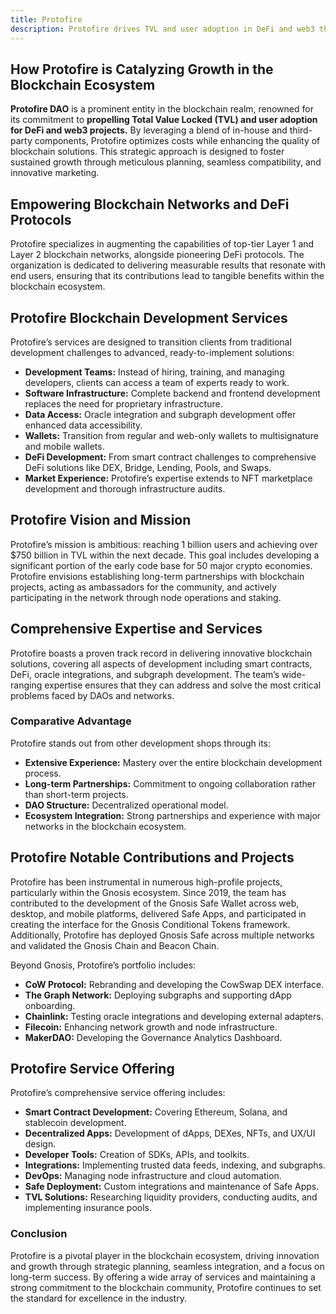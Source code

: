 ```yaml
---
title: Protofire
description: Protofire drives TVL and user adoption in DeFi and web3 through expert blockchain development and innovative marketing.
---
```


## How Protofire is Catalyzing Growth in the Blockchain Ecosystem

**Protofire DAO** is a prominent entity in the blockchain realm, renowned for its commitment to **propelling Total Value Locked (TVL) and user adoption for DeFi and web3 projects.** By leveraging a blend of in-house and third-party components, Protofire optimizes costs while enhancing the quality of blockchain solutions. This strategic approach is designed to foster sustained growth through meticulous planning, seamless compatibility, and innovative marketing.

## Empowering Blockchain Networks and DeFi Protocols

Protofire specializes in augmenting the capabilities of top-tier Layer 1 and Layer 2 blockchain networks, alongside pioneering DeFi protocols. The organization is dedicated to delivering measurable results that resonate with end users, ensuring that its contributions lead to tangible benefits within the blockchain ecosystem.

## Protofire Blockchain Development Services

Protofire’s services are designed to transition clients from traditional development challenges to advanced, ready-to-implement solutions:

- **Development Teams:** Instead of hiring, training, and managing developers, clients can access a team of experts ready to work.
- **Software Infrastructure:** Complete backend and frontend development replaces the need for proprietary infrastructure.
- **Data Access:** Oracle integration and subgraph development offer enhanced data accessibility.
- **Wallets:** Transition from regular and web-only wallets to multisignature and mobile wallets.
- **DeFi Development:** From smart contract challenges to comprehensive DeFi solutions like DEX, Bridge, Lending, Pools, and Swaps.
- **Market Experience:** Protofire’s expertise extends to NFT marketplace development and thorough infrastructure audits.

## Protofire Vision and Mission

Protofire’s mission is ambitious: reaching 1 billion users and achieving over $750 billion in TVL within the next decade. This goal includes developing a significant portion of the early code base for 50 major crypto economies. Protofire envisions establishing long-term partnerships with blockchain projects, acting as ambassadors for the community, and actively participating in the network through node operations and staking.

## Comprehensive Expertise and Services

Protofire boasts a proven track record in delivering innovative blockchain solutions, covering all aspects of development including smart contracts, DeFi, oracle integrations, and subgraph development. The team’s wide-ranging expertise ensures that they can address and solve the most critical problems faced by DAOs and networks.

### Comparative Advantage

Protofire stands out from other development shops through its:

- **Extensive Experience:** Mastery over the entire blockchain development process.
- **Long-term Partnerships:** Commitment to ongoing collaboration rather than short-term projects.
- **DAO Structure:** Decentralized operational model.
- **Ecosystem Integration:** Strong partnerships and experience with major networks in the blockchain ecosystem.

## Protofire Notable Contributions and Projects

Protofire has been instrumental in numerous high-profile projects, particularly within the Gnosis ecosystem. Since 2019, the team has contributed to the development of the Gnosis Safe Wallet across web, desktop, and mobile platforms, delivered Safe Apps, and participated in creating the interface for the Gnosis Conditional Tokens framework. Additionally, Protofire has deployed Gnosis Safe across multiple networks and validated the Gnosis Chain and Beacon Chain.

Beyond Gnosis, Protofire’s portfolio includes:

- **CoW Protocol:** Rebranding and developing the CowSwap DEX interface.
- **The Graph Network:** Deploying subgraphs and supporting dApp onboarding.
- **Chainlink:** Testing oracle integrations and developing external adapters.
- **Filecoin:** Enhancing network growth and node infrastructure.
- **MakerDAO:** Developing the Governance Analytics Dashboard.

## Protofire Service Offering

Protofire’s comprehensive service offering includes:

- **Smart Contract Development:** Covering Ethereum, Solana, and stablecoin development.
- **Decentralized Apps:** Development of dApps, DEXes, NFTs, and UX/UI design.
- **Developer Tools:** Creation of SDKs, APIs, and toolkits.
- **Integrations:** Implementing trusted data feeds, indexing, and subgraphs.
- **DevOps:** Managing node infrastructure and cloud automation.
- **Safe Deployment:** Custom integrations and maintenance of Safe Apps.
- **TVL Solutions:** Researching liquidity providers, conducting audits, and implementing insurance pools.

### Conclusion

Protofire is a pivotal player in the blockchain ecosystem, driving innovation and growth through strategic planning, seamless integration, and a focus on long-term success. By offering a wide array of services and maintaining a strong commitment to the blockchain community, Protofire continues to set the standard for excellence in the industry.
